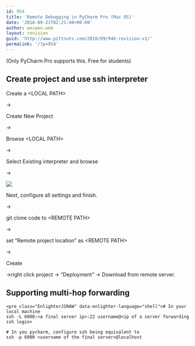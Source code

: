 ```yaml
---
id: 954
title: 'Remote Debugging in PyCharm Pro (Mac OS)'
date: '2018-09-21T02:21:40+00:00'
author: weiwen.web
layout: revision
guid: 'http://www.pittnuts.com/2018/09/946-revision-v1/'
permalink: '/?p=954'
---
```


(Only PyCharm Pro supports this. Free for students)

## Create project and use ssh interpreter

Create a &lt;LOCAL PATH&gt;

-&gt;

Create New Project

-&gt;

Browse &lt;LOCAL PATH&gt;

-&gt;

Select Existing interpreter and browse

-&gt;

[![](http://www.pittnuts.com/wp-content/uploads/2018/09/pycharm-ssh1.jpg)](http://www.pittnuts.com/wp-content/uploads/2018/09/pycharm-ssh1.jpg)

Next, configure all settings and finish.

-&gt;

git clone code to &lt;REMOTE PATH&gt;

-&gt;

set “Remote project location” as &lt;REMOTE PATH&gt;

-&gt;

Create

-&gt;right click project -&gt; “Deployment” -&gt; Download from remote server.

## Supporting multi-hop forwarding

```
<pre class="EnlighterJSRAW" data-enlighter-language="shell"># In your local machine
ssh -L 6000:<a final server ip>:22 username@<ip of a server forwarding ssh login>

# In you pycharm, configure ssh being equivalent to
ssh -p 6000 <username of the final server>@localhost
```

<audio controls="controls" style="display: none;"></audio>

<audio controls="controls" style="display: none;"></audio>

<audio controls="controls" style="display: none;"></audio>

<audio controls="controls" style="display: none;"></audio>